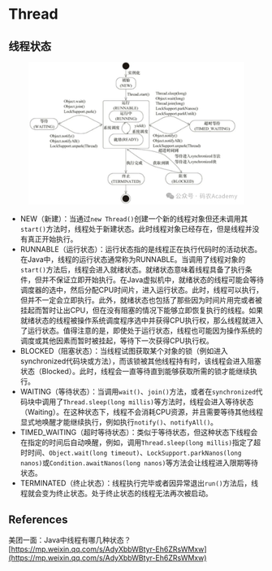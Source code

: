 # Thread

## 线程状态

<figure><img src="../../../.gitbook/assets/image.png" alt=""><figcaption></figcaption></figure>

* NEW（新建）：当通过`new Thread()`创建一个新的线程对象但还未调用其`start()`方法时，线程处于新建状态。此时线程对象已经存在，但是线程并没有真正开始执行。
* RUNNABLE（运行状态）：运行状态指的是线程正在执行代码时的活动状态。在Java中，线程的运行状态通常称为RUNNABLE。当调用了线程对象的`start()`方法后，线程会进入就绪状态。就绪状态意味着线程具备了执行条件，但并不保证立即开始执行。在Java虚拟机中，就绪状态的线程可能会等待调度器的选中，然后分配CPU时间片，进入运行状态。此时，线程可以执行，但并不一定会立即执行。此外，就绪状态也包括了那些因为时间片用完或者被挂起而暂时让出CPU，但在没有阻塞的情况下能够立即恢复执行的线程。如果就绪状态的线程被操作系统调度程序选中并获得CPU执行权，那么线程就进入了运行状态。值得注意的是，即使处于运行状态，线程也可能因为操作系统的调度或其他因素而暂时被挂起，等待下一次获得CPU执行权。
* BLOCKED（阻塞状态）：当线程试图获取某个对象的锁（例如进入synchronized代码块或方法），而该锁被其他线程持有时，该线程会进入阻塞状态（Blocked）。此时，线程会一直等待直到能够获取所需的锁才能继续执行。
* WAITING（等待状态）：当调用`wait()`、`join()`方法，或者在`synchronized`代码块中调用了`Thread.sleep(long millis)`等方法时，线程会进入等待状态（Waiting）。在这种状态下，线程不会消耗CPU资源，并且需要等待其他线程显式地唤醒才能继续执行，例如执行`notify()`、`notifyAll()`。
* TIMED\_WAITING（超时等待状态）：类似于等待状态，但这种状态下线程会在指定的时间后自动唤醒，例如，调用`Thread.sleep(long millis)`指定了超时时间、`Object.wait(long timeout)`、`LockSupport.parkNanos(long nanos)`或`Condition.awaitNanos(long nanos)`等方法会让线程进入限期等待状态。
* TERMINATED（终止状态）：线程执行完毕或者因异常退出`run()`方法后，线程就会变为终止状态。处于终止状态的线程无法再次被启动。

## References

美团一面：Java中线程有哪几种状态？[https://mp.weixin.qq.com/s/AdyXbbWBtyr-Eh6ZRsWMxw](https://mp.weixin.qq.com/s/AdyXbbWBtyr-Eh6ZRsWMxw)
